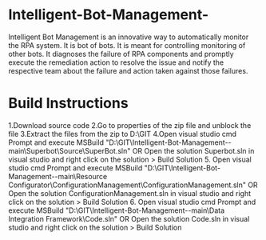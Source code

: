 # Intelligent-Bot-Management-
Intelligent Bot Management is an innovative way to automatically monitor the RPA system. It is bot of bots. It is meant for controlling monitoring of other bots. It diagnoses the failure of RPA components and promptly execute the remediation action to resolve the issue and notify the respective team about the failure and action taken against those failures.

# Build Instructions
1.Download source code
2.Go to properties of the zip file and unblock the file
3.Extract the files from the zip to D:\GIT
4.Open visual studio cmd Prompt and execute
	MSBuild "D:\GIT\Intelligent-Bot-Management--main\Superbot\Source\SuperBot.sln"
	OR
	Open the solution Superbot.sln in visual studio and right click on the solution > Build Solution
5. Open visual studio cmd Prompt and execute
	MSBuild "D:\GIT\Intelligent-Bot-Management--main\Resource Configurator\ConfigurationManagement\ConfigurationManagement.sln"
	OR
	Open the solution ConfigurationManagement.sln in visual studio and right click on the solution > Build Solution
6. Open visual studio cmd Prompt and execute
	MSBuild "D:\GIT\Intelligent-Bot-Management--main\Data Integration Framework\Code.sln"
	OR
	Open the solution Code.sln in visual studio and right click on the solution > Build Solution